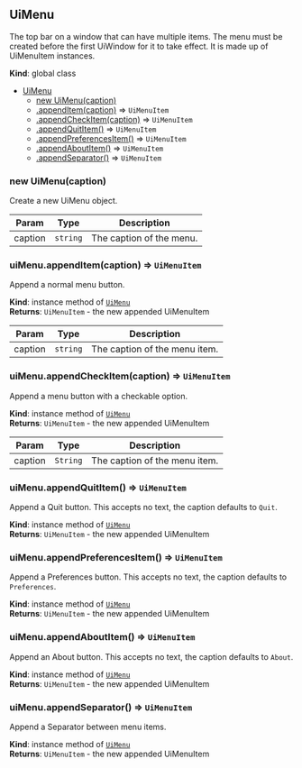 <a name="UiMenu"></a>

## UiMenu
The top bar on a window that can have multiple items.
The menu must be created before the first UiWindow for it to take effect.
It is made up of UiMenuItem instances.

**Kind**: global class  

* [UiMenu](#UiMenu)
    * [new UiMenu(caption)](#new_UiMenu_new)
    * [.appendItem(caption)](#UiMenu+appendItem) ⇒ <code>UiMenuItem</code>
    * [.appendCheckItem(caption)](#UiMenu+appendCheckItem) ⇒ <code>UiMenuItem</code>
    * [.appendQuitItem()](#UiMenu+appendQuitItem) ⇒ <code>UiMenuItem</code>
    * [.appendPreferencesItem()](#UiMenu+appendPreferencesItem) ⇒ <code>UiMenuItem</code>
    * [.appendAboutItem()](#UiMenu+appendAboutItem) ⇒ <code>UiMenuItem</code>
    * [.appendSeparator()](#UiMenu+appendSeparator) ⇒ <code>UiMenuItem</code>

<a name="new_UiMenu_new"></a>

### new UiMenu(caption)
Create a new UiMenu object.


| Param | Type | Description |
| --- | --- | --- |
| caption | <code>string</code> | The caption of the menu. |

<a name="UiMenu+appendItem"></a>

### uiMenu.appendItem(caption) ⇒ <code>UiMenuItem</code>
Append a normal menu button.

**Kind**: instance method of [<code>UiMenu</code>](#UiMenu)  
**Returns**: <code>UiMenuItem</code> - the new appended UiMenuItem  

| Param | Type | Description |
| --- | --- | --- |
| caption | <code>string</code> | The caption of the menu item. |

<a name="UiMenu+appendCheckItem"></a>

### uiMenu.appendCheckItem(caption) ⇒ <code>UiMenuItem</code>
Append a menu button with a checkable option.

**Kind**: instance method of [<code>UiMenu</code>](#UiMenu)  
**Returns**: <code>UiMenuItem</code> - the new appended UiMenuItem  

| Param | Type | Description |
| --- | --- | --- |
| caption | <code>String</code> | The caption of the menu item. |

<a name="UiMenu+appendQuitItem"></a>

### uiMenu.appendQuitItem() ⇒ <code>UiMenuItem</code>
Append a Quit button. This accepts no text, the caption defaults
to `Quit`.

**Kind**: instance method of [<code>UiMenu</code>](#UiMenu)  
**Returns**: <code>UiMenuItem</code> - the new appended UiMenuItem  
<a name="UiMenu+appendPreferencesItem"></a>

### uiMenu.appendPreferencesItem() ⇒ <code>UiMenuItem</code>
Append a Preferences button. This accepts no text, the caption
defaults to `Preferences`.

**Kind**: instance method of [<code>UiMenu</code>](#UiMenu)  
**Returns**: <code>UiMenuItem</code> - the new appended UiMenuItem  
<a name="UiMenu+appendAboutItem"></a>

### uiMenu.appendAboutItem() ⇒ <code>UiMenuItem</code>
Append an About button. This accepts no text, the caption
defaults to `About`.

**Kind**: instance method of [<code>UiMenu</code>](#UiMenu)  
**Returns**: <code>UiMenuItem</code> - the new appended UiMenuItem  
<a name="UiMenu+appendSeparator"></a>

### uiMenu.appendSeparator() ⇒ <code>UiMenuItem</code>
Append a Separator between menu items.

**Kind**: instance method of [<code>UiMenu</code>](#UiMenu)  
**Returns**: <code>UiMenuItem</code> - the new appended UiMenuItem  

